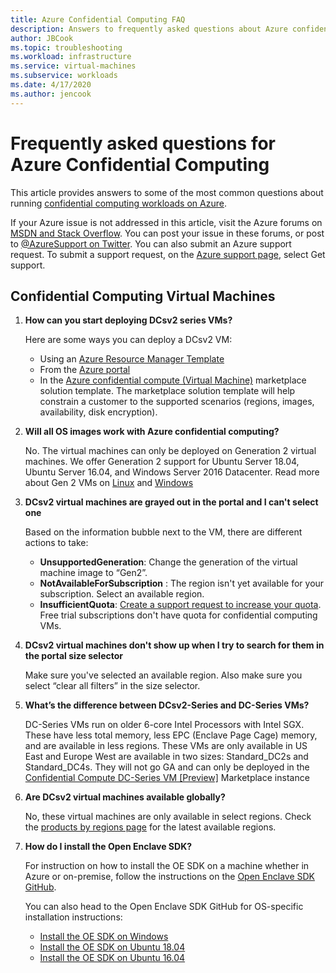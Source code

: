 ```yaml
---
title: Azure Confidential Computing FAQ
description: Answers to frequently asked questions about Azure confidential computing.
author: JBCook
ms.topic: troubleshooting
ms.workload: infrastructure
ms.service: virtual-machines
ms.subservice: workloads
ms.date: 4/17/2020
ms.author: jencook
---
```


# Frequently asked questions for Azure Confidential Computing

This article provides answers to some of the most common questions about running [confidential computing workloads on Azure](overview.md).

If your Azure issue is not addressed in this article, visit the Azure forums on [MSDN and Stack Overflow](https://azure.microsoft.com/support/forums/). You can post your issue in these forums, or post to [@AzureSupport on Twitter](https://twitter.com/AzureSupport). You can also submit an Azure support request. To submit a support request, on the [Azure support page](https://azure.microsoft.com/support/options/), select Get support.

## Confidential Computing Virtual Machines <a id="vm-faq"></a>

1. **How can you start deploying DCsv2 series VMs?**

   Here are some ways you can deploy a DCsv2 VM:
   - Using an [Azure Resource Manager Template](../virtual-machines/windows/template-description.md)
   - From the [Azure portal](https://portal.azure.com/#create/hub)
   - In the [Azure confidential compute (Virtual Machine)](https://azuremarketplace.microsoft.com/marketplace/apps/microsoft-azure-compute.acc-virtual-machine-v2?tab=overview) marketplace solution template. The marketplace solution template will help constrain a customer to the supported scenarios (regions, images, availability, disk encryption). 

1. **Will all OS images work with Azure confidential computing?**

   No. The virtual machines can only be deployed on Generation 2 virtual machines. We offer Generation 2 support for Ubuntu Server 18.04, Ubuntu Server 16.04, and Windows Server 2016 Datacenter. Read more about Gen 2 VMs on [Linux](../virtual-machines/linux/generation-2.md) and [Windows](../virtual-machines/windows/generation-2.md)

1. **DCsv2 virtual machines are grayed out in the portal and I can't select one**

   Based on the information bubble next to the VM, there are different actions to take:
    -	**UnsupportedGeneration**: Change the generation of the virtual machine image to “Gen2”.
    -	**NotAvailableForSubscription** : The region isn't yet available for your subscription. Select an available region.
    -	**InsufficientQuota**: [Create a support request to increase your quota](../azure-portal/supportability/per-vm-quota-requests.md). Free trial subscriptions don't have quota for confidential computing VMs. 

1. **DCsv2 virtual machines don't show up when I try to search for them in the portal size selector**

   Make sure you've selected an available region. Also make sure you select “clear all filters” in the size selector. 

1. **What’s the difference between DCsv2-Series and DC-Series VMs?**

   DC-Series VMs run on older 6-core Intel Processors with Intel SGX. These have less total memory, less EPC (Enclave Page Cage) memory, and are available in less regions. These VMs are only available in US East and Europe West are available in two sizes: Standard_DC2s and Standard_DC4s. They will not go GA and can only be deployed in the [Confidential Compute DC-Series VM [Preview]](https://azuremarketplace.microsoft.com/marketplace/apps/microsoft-azure-compute.confidentialcompute?tab=Overview) Marketplace instance

1. **Are DCsv2 virtual machines available globally?**

   No, these virtual machines are only available in select regions. Check the [products by regions page](https://azure.microsoft.com/global-infrastructure/services/?products=virtual-machines) for the latest available regions. 

1. **How do I install the Open Enclave SDK?**
   
   For instruction on how to install the OE SDK on a machine whether in Azure or on-premise, follow the instructions on the [Open Enclave SDK GitHub](https://github.com/openenclave/openenclave).
     
   You can also head to the Open Enclave SDK GitHub for OS-specific installation instructions:
     - [Install the OE SDK on Windows](https://github.com/openenclave/openenclave/blob/master/docs/GettingStartedDocs/install_oe_sdk-Windows.md)
     - [Install the OE SDK on Ubuntu 18.04](https://github.com/openenclave/openenclave/blob/master/docs/GettingStartedDocs/install_oe_sdk-Ubuntu_18.04.md)
     - [Install the OE SDK on Ubuntu 16.04](https://github.com/openenclave/openenclave/blob/master/docs/GettingStartedDocs/install_oe_sdk-Ubuntu_16.04.md)
